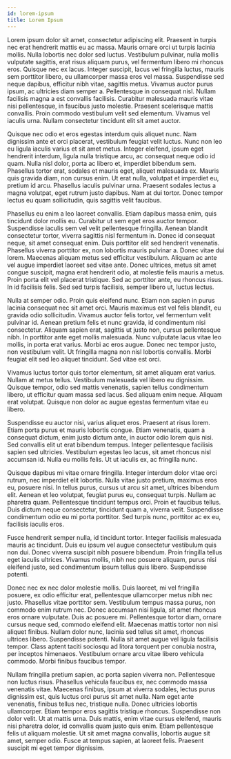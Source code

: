 ```yaml
---
id: lorem-ipsum
title: Lorem Ipsum
---
```


Lorem ipsum dolor sit amet, consectetur adipiscing elit. Praesent in turpis nec erat hendrerit mattis eu ac massa. Mauris ornare orci ut turpis lacinia mollis. Nulla lobortis nec dolor sed luctus. Vestibulum pulvinar, nulla mollis vulputate sagittis, erat risus aliquam purus, vel fermentum libero mi rhoncus eros. Quisque nec ex lacus. Integer suscipit, lacus vel fringilla luctus, mauris sem porttitor libero, eu ullamcorper massa eros vel massa. Suspendisse sed neque dapibus, efficitur nibh vitae, sagittis metus. Vivamus auctor purus ipsum, ac ultricies diam semper a. Pellentesque in consequat nisl. Nullam facilisis magna a est convallis facilisis. Curabitur malesuada mauris vitae nisi pellentesque, in faucibus justo molestie. Praesent scelerisque mattis convallis. Proin commodo vestibulum velit sed elementum. Vivamus vel iaculis urna. Nullam consectetur tincidunt elit sit amet auctor.

Quisque nec odio et eros egestas interdum quis aliquet nunc. Nam dignissim ante et orci placerat, vestibulum feugiat velit luctus. Nunc non leo eu ligula iaculis varius et sit amet metus. Integer eleifend, ipsum eget hendrerit interdum, ligula nulla tristique arcu, ac consequat neque odio id quam. Nulla nisl dolor, porta ac libero et, imperdiet bibendum sem. Phasellus tortor erat, sodales et mauris eget, aliquet malesuada ex. Mauris quis gravida diam, non cursus enim. Ut erat nulla, volutpat et imperdiet eu, pretium id arcu. Phasellus iaculis pulvinar urna. Praesent sodales lectus a magna volutpat, eget rutrum justo dapibus. Nam at dui tortor. Donec tempor lectus eu quam sollicitudin, quis sagittis velit faucibus.

Phasellus eu enim a leo laoreet convallis. Etiam dapibus massa enim, quis tincidunt dolor mollis eu. Curabitur ut sem eget eros auctor tempor. Suspendisse iaculis sem vel velit pellentesque fringilla. Aenean blandit consectetur tortor, viverra sagittis nisl fermentum in. Donec id consequat neque, sit amet consequat enim. Duis porttitor elit sed hendrerit venenatis. Phasellus viverra porttitor ex, non lobortis mauris pulvinar a. Donec vitae dui lorem. Maecenas aliquam metus sed efficitur vestibulum. Aliquam ac ante vel augue imperdiet laoreet sed vitae ante. Donec ultrices, metus sit amet congue suscipit, magna erat hendrerit odio, at molestie felis mauris a metus. Proin porta elit vel placerat tristique. Sed ac porttitor ante, eu rhoncus risus. In id facilisis felis. Sed sed turpis facilisis, semper libero ut, luctus lectus.

Nulla at semper odio. Proin quis eleifend nunc. Etiam non sapien in purus lacinia consequat nec sit amet orci. Mauris maximus est vel felis blandit, eu gravida odio sollicitudin. Vivamus auctor felis tortor, vel fermentum velit pulvinar id. Aenean pretium felis et nunc gravida, id condimentum nisi consectetur. Aliquam sapien erat, sagittis ut justo non, cursus pellentesque nibh. In porttitor ante eget mollis malesuada. Nunc vulputate lacus vitae leo mollis, in porta erat varius. Morbi ac eros augue. Donec nec tempor justo, non vestibulum velit. Ut fringilla magna non nisl lobortis convallis. Morbi feugiat elit sed leo aliquet tincidunt. Sed vitae est orci.

Vivamus luctus tortor quis tortor elementum, sit amet aliquam erat varius. Nullam at metus tellus. Vestibulum malesuada vel libero eu dignissim. Quisque tempor, odio sed mattis venenatis, sapien tellus condimentum libero, ut efficitur quam massa sed lacus. Sed aliquam enim neque. Aliquam erat volutpat. Quisque non dolor ac augue egestas fermentum vitae eu libero.

Suspendisse eu auctor nisi, varius aliquet eros. Praesent at risus lorem. Etiam porta purus et mauris lobortis congue. Etiam venenatis, quam a consequat dictum, enim justo dictum ante, in auctor odio lorem quis nisi. Sed convallis elit ut erat bibendum tempus. Integer pellentesque facilisis sapien sed ultricies. Vestibulum egestas leo lacus, sit amet rhoncus nisl accumsan id. Nulla eu mollis felis. Ut ut iaculis ex, ac fringilla nunc.

Quisque dapibus mi vitae ornare fringilla. Integer interdum dolor vitae orci rutrum, nec imperdiet elit lobortis. Nulla vitae justo pretium, maximus eros eu, posuere nisi. In tellus purus, cursus ut arcu sit amet, ultrices bibendum elit. Aenean et leo volutpat, feugiat purus eu, consequat turpis. Nullam ac pharetra quam. Pellentesque tincidunt tempus orci. Proin et faucibus tellus. Duis dictum neque consectetur, tincidunt quam a, viverra velit. Suspendisse condimentum odio eu mi porta porttitor. Sed turpis nunc, porttitor ac ex eu, facilisis iaculis eros.

Fusce hendrerit semper nulla, id tincidunt tortor. Integer facilisis malesuada mauris ac tincidunt. Duis eu ipsum vel augue consectetur vestibulum quis non dui. Donec viverra suscipit nibh posuere bibendum. Proin fringilla tellus eget iaculis ultrices. Vivamus mollis, nibh nec posuere aliquam, purus nisi eleifend justo, sed condimentum ipsum tellus quis libero. Suspendisse potenti.

Donec nec ex nec dolor molestie mollis. Duis laoreet, mi vel fringilla posuere, ex odio efficitur erat, pellentesque ullamcorper metus nibh nec justo. Phasellus vitae porttitor sem. Vestibulum tempus massa purus, non commodo enim rutrum nec. Donec accumsan nisi ligula, sit amet rhoncus eros ornare vulputate. Duis ac posuere mi. Pellentesque tortor diam, ornare cursus neque sed, commodo eleifend elit. Maecenas mattis tortor non nisi aliquet finibus. Nullam dolor nunc, lacinia sed tellus sit amet, rhoncus ultrices libero. Suspendisse potenti. Nulla sit amet augue vel ligula facilisis tempor. Class aptent taciti sociosqu ad litora torquent per conubia nostra, per inceptos himenaeos. Vestibulum ornare arcu vitae libero vehicula commodo. Morbi finibus faucibus tempor.

Nullam fringilla pretium sapien, ac porta sapien viverra non. Pellentesque non luctus risus. Phasellus vehicula faucibus ex, nec commodo massa venenatis vitae. Maecenas finibus, ipsum at viverra sodales, lectus purus dignissim est, quis luctus orci purus sit amet nulla. Nam eget ante venenatis, finibus tellus nec, tristique nulla. Donec ultricies lobortis ullamcorper. Etiam tempor eros sagittis tristique rhoncus. Suspendisse non dolor velit. Ut at mattis urna. Duis mattis, enim vitae cursus eleifend, mauris nisi pharetra dolor, id convallis quam justo quis enim. Etiam pellentesque felis ut aliquam molestie. Ut sit amet magna convallis, lobortis augue sit amet, semper odio. Fusce at tempus sapien, at laoreet felis. Praesent suscipit mi eget tempor dignissim.
